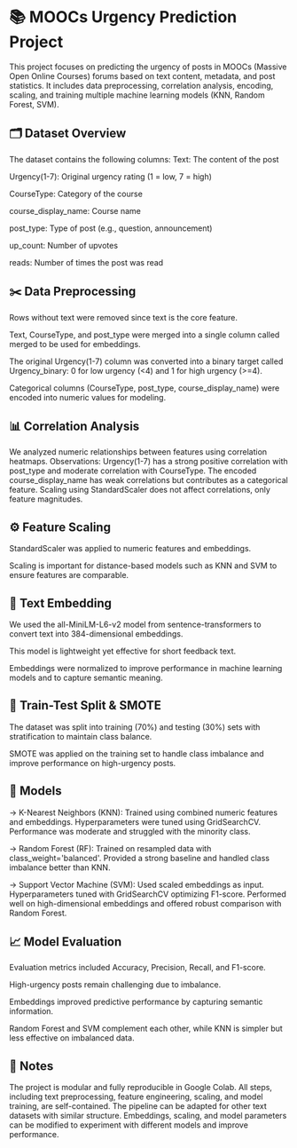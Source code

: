 # 📚 MOOCs Urgency Prediction Project

This project focuses on predicting the urgency of posts in MOOCs (Massive Open Online Courses) forums based on text content, metadata, and post statistics. It includes data preprocessing, correlation analysis, encoding, scaling, and training multiple machine learning models (KNN, Random Forest, SVM).

## 🗂️ Dataset Overview

The dataset contains the following columns:
  Text: The content of the post
  
  Urgency(1-7): Original urgency rating (1 = low, 7 = high)
  
  CourseType: Category of the course
  
  course_display_name: Course name
  
  post_type: Type of post (e.g., question, announcement)
  
  up_count: Number of upvotes
  
  reads: Number of times the post was read


## ✂️ Data Preprocessing

Rows without text were removed since text is the core feature.

Text, CourseType, and post_type were merged into a single column called merged to be used for embeddings.

The original Urgency(1-7) column was converted into a binary target called Urgency_binary: 0 for low urgency (<4) and 1 for high urgency (>=4).

Categorical columns (CourseType, post_type, course_display_name) were encoded into numeric values for modeling.


## 📊 Correlation Analysis

We analyzed numeric relationships between features using correlation heatmaps.
Observations: Urgency(1-7) has a strong positive correlation with post_type and moderate correlation with CourseType. The encoded course_display_name has weak correlations but contributes as a categorical feature.
Scaling using StandardScaler does not affect correlations, only feature magnitudes.


## ⚙️ Feature Scaling

StandardScaler was applied to numeric features and embeddings.

Scaling is important for distance-based models such as KNN and SVM to ensure features are comparable.


## 🤖 Text Embedding

We used the all-MiniLM-L6-v2 model from sentence-transformers to convert text into 384-dimensional embeddings.

This model is lightweight yet effective for short feedback text.

Embeddings were normalized to improve performance in machine learning models and to capture semantic meaning.


## 🔀 Train-Test Split & SMOTE

The dataset was split into training (70%) and testing (30%) sets with stratification to maintain class balance.

SMOTE was applied on the training set to handle class imbalance and improve performance on high-urgency posts.


## 🌟 Models

-> K-Nearest Neighbors (KNN): Trained using combined numeric features and embeddings. Hyperparameters were tuned using GridSearchCV. Performance was moderate and struggled with the minority class.

-> Random Forest (RF): Trained on resampled data with class_weight='balanced'. Provided a strong baseline and handled class imbalance better than KNN.

-> Support Vector Machine (SVM): Used scaled embeddings as input. Hyperparameters tuned with GridSearchCV optimizing F1-score. Performed well on high-dimensional embeddings and offered robust comparison with Random Forest.


## 📈 Model Evaluation

Evaluation metrics included Accuracy, Precision, Recall, and F1-score.

High-urgency posts remain challenging due to imbalance.

Embeddings improved predictive performance by capturing semantic information.

Random Forest and SVM complement each other, while KNN is simpler but less effective on imbalanced data.


## 📝 Notes

The project is modular and fully reproducible in Google Colab.
All steps, including text preprocessing, feature engineering, scaling, and model training, are self-contained.
The pipeline can be adapted for other text datasets with similar structure.
Embeddings, scaling, and model parameters can be modified to experiment with different models and improve performance.
